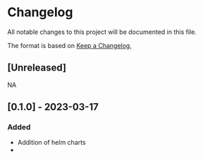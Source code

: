 # Changelog

All notable changes to this project will be documented in this file.

The format is based on [Keep a Changelog](https://keepachangelog.com/en/1.0.0/),

## [Unreleased]

NA


## [0.1.0] - 2023-03-17

### Added
- Addition of helm charts
-
